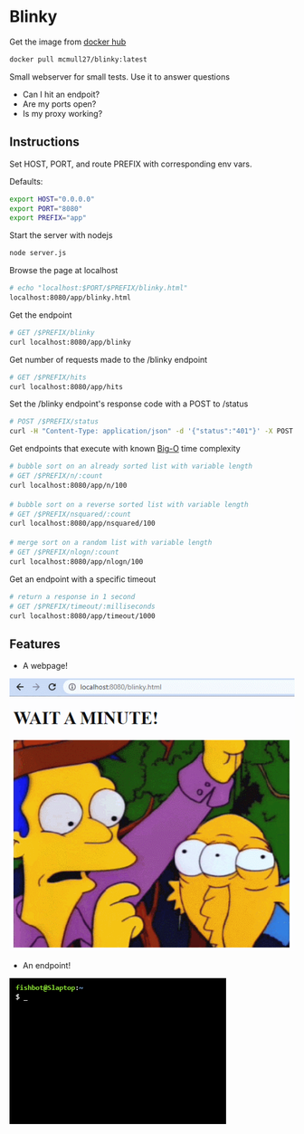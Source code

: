 # Blinky

Get the image from [docker hub](https://hub.docker.com/r/mcmull27/blinky)
```bash
docker pull mcmull27/blinky:latest
```
Small webserver for small tests. Use it to answer questions
- Can I hit an endpoit?
- Are my ports open?
- Is my proxy working?

## Instructions

Set HOST, PORT, and route PREFIX with corresponding env vars.

Defaults:
```bash
export HOST="0.0.0.0"
export PORT="8080"
export PREFIX="app"
```

Start the server with nodejs
```bash
node server.js
```

Browse the page at localhost
```bash
# echo "localhost:$PORT/$PREFIX/blinky.html"
localhost:8080/app/blinky.html
```

Get the endpoint
```bash
# GET /$PREFIX/blinky
curl localhost:8080/app/blinky
```

Get number of requests made to the /blinky endpoint
```bash
# GET /$PREFIX/hits
curl localhost:8080/app/hits
```

Set the /blinky endpoint's response code with a POST to /status

```bash
# POST /$PREFIX/status
curl -H "Content-Type: application/json" -d '{"status":"401"}' -X POST localhost:8080/app/status
```

Get endpoints that execute with known [Big-O](https://www.bigocheatsheet.com/) time complexity
```bash
# bubble sort on an already sorted list with variable length
# GET /$PREFIX/n/:count
curl localhost:8080/app/n/100

# bubble sort on a reverse sorted list with variable length
# GET /$PREFIX/nsquared/:count
curl localhost:8080/app/nsquared/100

# merge sort on a random list with variable length
# GET /$PREFIX/nlogn/:count
curl localhost:8080/app/nlogn/100
```

Get an endpoint with a specific timeout
```bash
# return a response in 1 second
# GET /$PREFIX/timeout/:milliseconds 
curl localhost:8080/app/timeout/1000
```

## Features
- A webpage!

![blinking](./public/blinking.gif)

- An endpoint!

![get_blinky](./public/get_blinky.gif)
